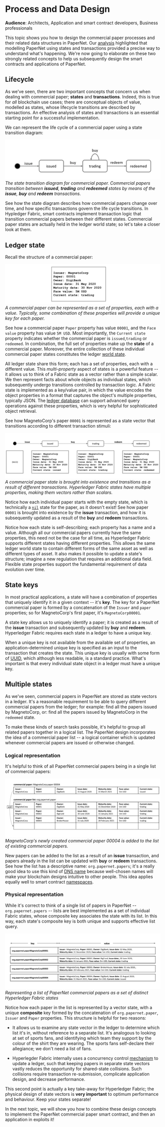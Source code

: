 # Process and Data Design

**Audience**: Architects, Application and smart contract developers, Business
professionals

This topic shows you how to design the commercial paper processes and their
related data structures in PaperNet. Our [analysis](./analysis.html) highlighted
that modelling PaperNet using states and transactions provided a precise way to
understand what's happening. We're now going to elaborate on these two strongly
related concepts to help us subsequently design the smart contracts and
applications of PaperNet.

## Lifecycle

As we've seen, there are two important concepts that concern us when dealing
with commercial paper; **states** and **transactions**. Indeed, this is true for
*all* blockchain use cases; there are conceptual objects of value, modelled as
states, whose lifecycle transitions are described by transactions. An effective
analysis of states and transactions is an essential starting point for a
successful implementation.

We can represent the life cycle of a commercial paper using a state transition
diagram:

![develop.statetransition](./develop.diagram.4.png) *The state transition
diagram for commercial paper. Commercial papers transition between **issued**,
**trading** and **redeemed** states by means of the **issue**, **buy** and
**redeem** transactions.*

See how the state diagram describes how commercial papers change over time, and
how specific transactions govern the life cycle transitions. In Hypledger
Fabric, smart contracts implement transaction logic that transition commercial
papers between their different states. Commercial paper states are actually held
in the ledger world state; so let's take a closer look at them.

## Ledger state

Recall the structure of a commercial paper:

![develop.paperstructure](./develop.diagram.5.png) *A commercial paper can be
represented as a set of properties, each with a value. Typically, some
combination of these properties will provide a unique key for each paper.*

See how a commercial paper `Paper` property has value `00001`, and the `Face
value` property has value `5M USD`. Most importantly, the `Current state`
property indicates whether the commercial paper is `issued`,`trading` or
`redeemed`. In combination, the full set of properties make up the **state** of
a commercial paper. Moreover, the entire collection of these individual
commercial paper states constitutes the ledger
[world state](../ledger/ledger.html#world-state).

All ledger state share this form; each has a set of properties, each with a
different value. This *multi-property* aspect of states is a powerful feature --
it allows us to think of a Fabric state as a vector rather than a simple scalar.
We then represent facts about whole objects as individual states, which
subsequently undergo transitions controlled by transaction logic. A Fabric state
is implemented as a key/value pair, in which the value encodes the object
properties in a format that captures the object's multiple properties, typically
JSON. The [ledger
database](../ledger/ledger.html#ledger-world-state-database-options) can support
advanced query operations against these properties, which is very helpful for
sophisticated object retrieval.

See how MagnetoCorp's paper `00001` is represented as a state vector that
transitions according to different transaction stimuli:

![develop.paperstates](./develop.diagram.6.png) *A commercial paper state is
brought into existence and transitions as a result of different transactions.
Hyperledger Fabric states have multiple properties, making them vectors rather
than scalars.*

Notice how each individual paper starts with the empty state, which is
technically a [`nil`](https://en.wikipedia.org/wiki/Null_(SQL)) state for the
paper, as it doesn't exist! See how paper `00001` is brought into existence by
the **issue** transaction, and how it is subsequently updated as a result of the
**buy** and **redeem** transactions.

Notice how each state is self-describing; each property has a name and a value.
Although all our commercial papers currently have the same properties, this need
not be the case for all time, as Hyperledger Fabric supports different states
having different properties. This allows the same ledger world state to contain
different forms of the same asset as well as different types of asset. It also
makes it possible to update a state's structure; imagine a new regulation that
requires an additional data field. Flexible state properties support the
fundamental requirement of data evolution over time.

## State keys

In most practical applications, a state will have a combination of properties
that uniquely identify it in a given context -- it's **key**. The key for a
PaperNet commercial paper is formed by a concatenation of the `Issuer` and
`paper` properties; so for MagnetoCorp's first paper, it's `MagnetoCorp00001`.

A state key allows us to uniquely identify a paper; it is created as a result
of the **issue** transaction and subsequently updated by **buy** and **redeem**.
Hyperledger Fabric requires each state in a ledger to have a unique key.

When a unique key is not available from the available set of properties, an
application-determined unique key is specified as an input to the transaction
that creates the state. This unique key is usually with some form of
[UUID](https://en.wikipedia.org/wiki/Universally_unique_identifier), which
although less readable, is a standard practice. What's important is that every
individual state object in a ledger must have a unique key.

## Multiple states

As we've seen, commercial papers in PaperNet are stored as state vectors in a
ledger. It's a reasonable requirement to be able to query different commercial
papers from the ledger; for example: find all the papers issued by MagnetoCorp,
or: find all the papers issued by MagnetoCorp in the `redeemed` state.

To make these kinds of search tasks possible, it's helpful to group all related
papers together in a logical list. The PaperNet design incorporates the idea of
a commercial paper list -- a logical container which is updated whenever
commercial papers are issued or otherwise changed.

### Logical representation

It's helpful to think of all PaperNet commercial papers being in a single list
of commercial papers:

![develop.paperlist](./develop.diagram.7.png) *MagnetoCorp's
newly created commercial  paper 00004 is added to the list of existing
commercial papers.*

New papers can be added to the list as a result of an **issue** transaction, and
papers already in the list can be updated with **buy** or **redeem**
transactions. See how the list has a descriptive name: `org.papernet.papers`;
it's a really good idea to use this kind of [DNS
name](https://en.wikipedia.org/wiki/Domain_Name_System) because well-chosen
names will make your blockchain designs intuitive to other people. This idea
applies equally well to smart contract [namespaces](./namespace.html).

### Physical representation

While it's correct to think of a single list of papers in PaperNet --
`org.papernet.papers` -- lists are best implemented as a set of individual
Fabric states, whose composite key associates the state with its list. In this
way, each state's composite key is both unique and supports effective list query.

![develop.paperphysical](./develop.diagram.8.png) *Representing a list of
PaperNet commercial papers as a set of distinct Hyperledger Fabric states*

Notice how each paper in the list is represented by a vector state, with a
unique **composite** key formed by the concatenation of `org.papernet.paper`,
`Issuer` and `Paper` properties. This structure is helpful for two reasons:

  * It allows us to examine any state vector in the ledger to determine which
    list it's in, without reference to a separate list. It's analogous to
    looking at set of sports fans, and identifying which team they support by
    the colour of the shirt they are wearing. The sports fans self-declare their
    allegiance; we don't need a list of fans.


  * Hyperlegder Fabric internally uses a concurrency control
    [mechanism](../arch-deep-dive.html#the-endorsing-peer-simulates-a-transaction-and-produces-an-endorsement-signature)
    to update a ledger, such that keeping papers in separate state vectors vastly
    reduces the opportunity for shared-state collisions. Such collisions require
    transaction re-submission, complicate application design, and decrease
    performance.

This second point is actually a key take-away for Hyperledger Fabric; the
physical design of state vectors is **very important** to optimum performance
and behaviour. Keep your states separate!

In the next topic, we will show you how to combine these design concepts to
implement the PaperNet commercial paper smart contract, and then an application
in exploits it!

<!--- Licensed under Creative Commons Attribution 4.0 International License
https://creativecommons.org/licenses/by/4.0/ -->
